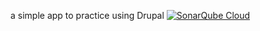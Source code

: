 a simple app to practice using Drupal
[![SonarQube Cloud](https://sonarcloud.io/images/project_badges/sonarcloud-light.svg)](https://sonarcloud.io/summary/new_code?id=Hoa28686_my-first-drupal10-app)
